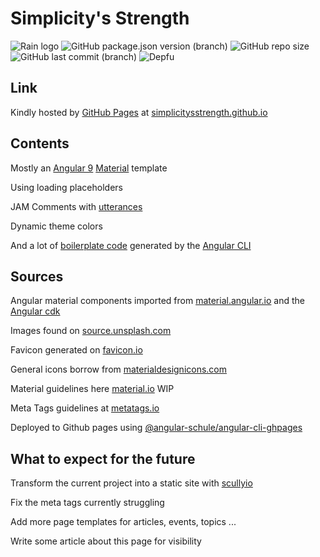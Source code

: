 # Simplicity's Strength

![Rain logo](https://simplicitysstrength.github.io/assets/weather-pouring.svg)
![GitHub package.json version (branch)](https://img.shields.io/github/package-json/v/SimplicitysStrength/SimplicitysStrength.github.io/develop)
![GitHub repo size](https://img.shields.io/github/repo-size/SimplicitysStrength/SimplicitysStrength.github.io)
![GitHub last commit (branch)](https://img.shields.io/github/last-commit/SimplicitysStrength/SimplicitysStrength.github.io/develop)
![Depfu](https://img.shields.io/depfu/SimplicitysStrength/SimplicitysStrength.github.io)

## Link

Kindly hosted by [GitHub Pages](https://pages.github.com/) at [simplicitysstrength.github.io](https://simplicitysstrength.github.io)

## Contents

Mostly an [Angular 9](https://v9.angular.io/docs) [Material](https://material.io/) template

Using loading placeholders

JAM Comments with [utterances](https://github.com/utterance/utterances)

Dynamic theme colors

And a lot of [boilerplate code](https://en.wikipedia.org/wiki/Boilerplate_code) generated by the [Angular CLI](https://cli.angular.io/)

## Sources

Angular material components imported from [material.angular.io](https://material.angular.io)
and the [Angular cdk](https://material.angular.io/cdk/categories)

Images found on [source.unsplash.com](https://source.unsplash.com/)

Favicon generated on [favicon.io](https://favicon.io/)

General icons borrow from [materialdesignicons.com](https://materialdesignicons.com/)

Material guidelines here [material.io](https://material.io/) WIP

Meta Tags guidelines at [metatags.io](https://metatags.io/)

Deployed to Github pages using [@angular-schule/angular-cli-ghpages](https://github.com/angular-schule/angular-cli-ghpages)

## What to expect for the future

Transform the current project into a static site with [scullyio](https://github.com/scullyio/scully)

Fix the meta tags currently struggling

Add more page templates for articles, events, topics ...

Write some article about this page for visibility
